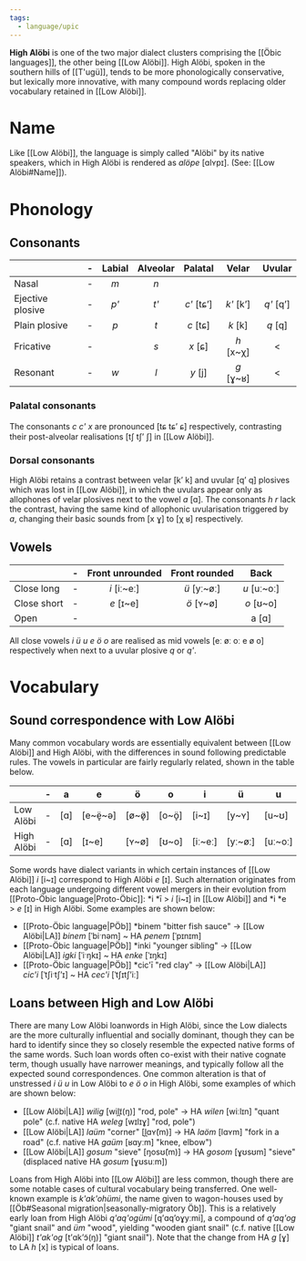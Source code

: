 ```yaml
---
tags:
  - language/upic
---
```

**High Alöbi** is one of the two major dialect clusters comprising the [[Öbic languages]], the other being [[Low Alöbi]]. High Alöbi, spoken in the southern hills of [[T'ugü]], tends to be more phonologically conservative, but lexically more innovative, with many compound words replacing older vocabulary retained in [[Low Alöbi]].
# Name
 Like [[Low Alöbi]], the language is simply called "Alöbi" by its native speakers, which in High Alöbi is rendered as *alöpe* [ɑlʏpɪ]. (See: [[Low Alöbi#Name]]).
# Phonology
## Consonants
|  | - | Labial | Alveolar | Palatal | Velar | Uvular |
| ---- | ---- | :--: | :--: | :--: | :--: | :--: |
| Nasal | - | *m* | *n* |  |  |  |
| Ejective plosive | - | *p'* | *t'* | *c'* [tɕʼ] | *k'* [kʼ] | *q'* [qʼ] |
| Plain plosive | - | *p* | *t* | *c* [tɕ] | *k* [k] | *q* [q] |
| Fricative | - |  | *s* | *x* [ɕ] | *h* [x\~χ] | < |
| Resonant | - | *w* | *l* | *y* [j] | *g* [ɣ\~ʁ] | < |
### Palatal consonants
The consonants *c c' x* are pronounced [tɕ tɕʼ ɕ] respectively, contrasting their post-alveolar realisations [tʃ tʃʼ ʃ] in [[Low Alöbi]].
### Dorsal consonants
High Alöbi retains a contrast between velar [kʼ k] and uvular [qʼ q] plosives which was lost in [[Low Alöbi]], in which the uvulars appear only as allophones of velar plosives next to the vowel *a* [ɑ]. The consonants *h r* lack the contrast, having the same kind of allophonic uvularisation triggered by *a*, changing their basic sounds from [x ɣ] to [χ ʁ] respectively.
## Vowels
|  | - | Front unrounded | Front rounded | Back |
| ---- | ---- | :--: | :--: | :--: |
| Close long | - | *i* [iː\~eː] | *ü* [yː\~øː] | *u* [uː\~oː] |
| Close short | - | *e* [ɪ\~e] | *ö* [ʏ\~ø] | *o* [ʊ\~o] |
| Open | - |  |  | a [ɑ] |
All close vowels *i ü u e ö o* are realised as mid vowels [eː øː oː e ø o] respectively when next to a uvular plosive *q* or *q'*.
# Vocabulary
## Sound correspondence with Low Alöbi
Many common vocabulary words are essentially equivalent between [[Low Alöbi]] and High Alöbi, with the differences in sound following predictable rules. The vowels in particular are fairly regularly related, shown in the table below.

|  | - | a | e | ö | o | i | ü | u |
| ---- | ---- | ---- | ---- | ---- | ---- | ---- | ---- | ---- |
| Low Alöbi | - | [ɑ] | [e\~ë̞\~ə] | [ø\~ø̞̈] | [o\~ö̞] | [i\~ɪ] | [y\~ʏ] | [u\~ʊ] |
| High Alöbi | - | [ɑ] | [ɪ\~e] | [ʏ\~ø] | [ʊ\~o] | [iː\~eː] | [yː\~øː] | [uː\~oː] |

Some words have dialect variants in which certain instances of [[Low Alöbi]] *i* [i\~ɪ] correspond to High Alöbi *e* [ɪ]. Such alternation originates from each language undergoing different vowel mergers in their evolution from [[Proto-Öbic language|Proto-Öbic]]: \*i \*ī > *i* [i\~ɪ] in [[Low Alöbi]] and \*i \*e > *e* [ɪ] in High Alöbi. Some examples are shown below:
- [[Proto-Öbic language|PÖb]] \*binem "bitter fish sauce" → [[Low Alöbi|LA]] *binem* [ˈbiˑnəm] ~ HA *penem* [ˈpɪnɪm]
- [[Proto-Öbic language|PÖb]] \*inki "younger sibling" → [[Low Alöbi|LA]] *igki* [ˈiˑŋkɪ] ~ HA *enke* [ˈɪŋkɪ]
- [[Proto-Öbic language|PÖb]] \*cic'ī "red clay" → [[Low Alöbi|LA]] *cic'i* [ˈtʃiˑtʃʼɪ] ~ HA *cec'i* [ˈtʃɪtʃʼiː]
## Loans between High and Low Alöbi
There are many Low Alöbi loanwords in High Alöbi, since the Low dialects are the more culturally influential and socially dominant, though they can be hard to identify since they so closely resemble the expected native forms of the same words. Such loan words often co-exist with their native cognate term, though usually have narrower meanings, and typically follow all the expected sound correspondences. One common alteration is that of unstressed *i ü u* in Low Alöbi to *e ö o* in High Alöbi, some examples of which are shown below:
- [[Low Alöbi|LA]] *wilig* [wil̪ɪ̃(ŋ)] "rod, pole" → HA *wilen* [wiːlɪn] "quant pole" (c.f. native HA *weleg* [wɪlɪɣ] "rod, pole")
- [[Low Alöbi|LA]] *laüm* "corner" [l̪ɑʏ̃(m)] → HA *laöm* [lɑʏm] "fork in a road" (c.f. native HA *gaüm* [ʁɑyːm] "knee, elbow")
- [[Low Alöbi|LA]] *gosum* "sieve" [ŋosʊ̃(m)] → HA *gosom* [ɣʊsʊm] "sieve" (displaced native HA *gosum* [ɣʊsuːm])

Loans from High Alöbi into [[Low Alöbi]] are less common, though there are some notable cases of cultural vocabulary being transferred. One well-known example is *k'ak'ohümi*, the name given to wagon-houses used by [[Öb#Seasonal migration|seasonally-migratory Öb]]. This is a relatively early loan from High Alöbi *q'aq'ogümi* [qʼɑqʼoɣyːmi], a compound of *q'aq'og* "giant snail" and *üm* "wood", yielding "wooden giant snail" (c.f. native [[Low Alöbi]] *t'ak'og* [tʼɑkʼɔ̃(ŋ)] "giant snail"). Note that the change from HA *g* [ɣ] to LA *h* [x] is typical of loans.